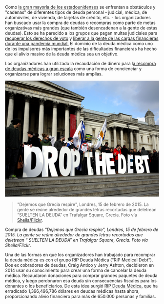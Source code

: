 Como [la gran mayoría de los estadounidenses](https://www.pewtrusts.org/~/media/assets/2015/07/reach-of-debt-report_artfinal.pdf?la=en) se enfrentan a obstáculos y "cadenas" de diferentes tipos de deuda personal - judicial, médica, de automóviles, de vivienda, de tarjetas de crédito, etc. - los organizadores han buscado usar la compra de deudas o recompras como parte de metas organizativas más grandes (que también desencadenan a la gente de estas deudas). Esto se ha parecido a los grupos que pagan multas judiciales para [recuperar los derechos de voto](https://www.orlandosentinel.com/politics/os-ne-amendment-4-court-20190701-kvczfio3crcubbqgb26smhm6pi-story.html) y [liberar a la gente de las cargas financieras durante una pandemia mundial.](https://docs.google.com/forms/d/e/1FAIpQLSd02jwhtKSZnWnRrSekdouz8DUCUyYW_umlbpAJhadSrltD3w/viewform) El dominio de la deuda médica como uno de los impulsores más importantes de las dificultades financieras ha hecho que el alivio masivo de la deuda médica sea un objetivo.

Los organizadores han utilizado la recaudación de dinero para l[a recompra de deudas médicas a gran escala](https://m.facebook.com/MovementStrategyCenter/posts/1480752705436674) como una forma de concienciar y organizarse para lograr soluciones más amplias. 

!["Dejemos que Grecia respire", Londres, 15 de febrero de 2015. La gente se reúne alrededor de grandes letras recortadas que deletrean “SUELTEN LA DEUDA”  en Trafalgar Square, Grecia.](/assets/images/actions/debt-strikes/medical-debt-rip/drop-the-debt.jpg)
> "Dejemos que Grecia respire", Londres, 15 de febrero de 2015. La gente se reúne alrededor de grandes letras recortadas que deletrean “SUELTEN LA DEUDA”  en Trafalgar Square, Grecia. Foto vía [Sheila/Flickr](https://www.flickr.com/photos/26288540@N03/).

Compra de deudas
*"Dejemos que Grecia respire", Londres, 15 de febrero de 2015. La gente se reúne alrededor de grandes letras recortadas que deletrean “ SUELTEN LA DEUDA”  en Trafalgar Square, Grecia. Foto vía Sheila/Flickr.*

Una de las formas en que los organizadores han trabajado para recomprar la deuda médica es con el grupo RIP Deuda Médica (“RIP Medical Debt”). Dos ex cobradores de deudas, Craig Antico y Jerry Ashton, decidieron en 2014 usar su conocimiento para crear una forma de cancelar la deuda médica. Recaudaron donaciones para comprar grandes paquetes de deuda médica, y luego perdonaron esa deuda sin consecuencias fiscales para los donantes o los beneficiarios. De esta idea surgió [RIP Deuda Médica](https://ripmedicaldebt.org/about/), que ha erradicado 1,396,496,786 dólares en deudas médicas hasta ahora, proporcionando alivio financiero para más de 650.000 personas y familias.